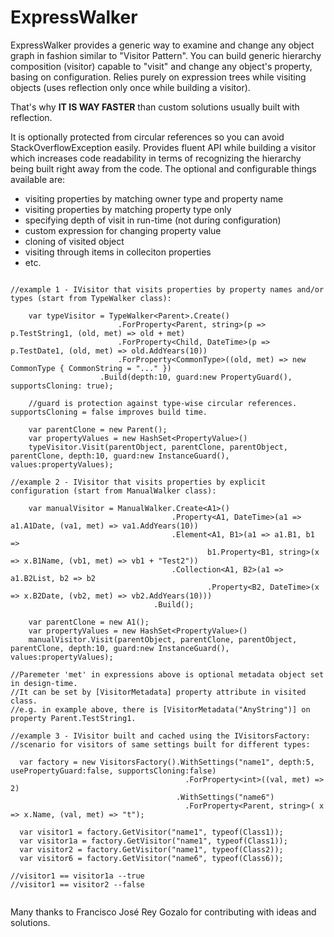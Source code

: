 # ExpressWalker
ExpressWalker provides a generic way to examine and change any object graph in fashion similar to "Visitor Pattern". You can build generic hierarchy composition (visitor) capable to "visit" and change any object's property, basing on configuration. Relies purely on expression trees while visiting objects (uses reflection only once while building a visitor).

That's why **IT IS WAY FASTER** than custom solutions usually built with reflection.

It is optionally protected from circular references so you can avoid StackOverflowException easily.
Provides fluent API while building a visitor which increases code readability 
in terms of recognizing the hierarchy being built right away from the code.
The optional and configurable things available are:

- visiting properties by matching owner type and property name 
- visiting properties by matching property type only
- specifying depth of visit in run-time (not during configuration)
- custom expression for changing property value 
- cloning of visited object
- visiting through items in colleciton properties
- etc.

```

//example 1 - IVisitor that visits properties by property names and/or types (start from TypeWalker class):

    var typeVisitor = TypeWalker<Parent>.Create()
						.ForProperty<Parent, string>(p => p.TestString1, (old, met) => old + met)
						.ForProperty<Child, DateTime>(p => p.TestDate1, (old, met) => old.AddYears(10))
						.ForProperty<CommonType>((old, met) => new CommonType { CommonString = "..." })
					.Build(depth:10, guard:new PropertyGuard(), supportsCloning: true);
					
	//guard is protection against type-wise circular references. supportsCloning = false improves build time.

    var parentClone = new Parent();
    var propertyValues = new HashSet<PropertyValue>()
    typeVisitor.Visit(parentObject, parentClone, parentObject, parentClone, depth:10, guard:new InstanceGuard(), values:propertyValues); 
  
//example 2 - IVisitor that visits properties by explicit configuration (start from ManualWalker class):

    var manualVisitor = ManualWalker.Create<A1>()
                                    .Property<A1, DateTime>(a1 => a1.A1Date, (va1, met) => va1.AddYears(10))
                                    .Element<A1, B1>(a1 => a1.B1, b1 =>
                                            b1.Property<B1, string>(x => x.B1Name, (vb1, met) => vb1 + "Test2"))
                                    .Collection<A1, B2>(a1 => a1.B2List, b2 => b2
                                            .Property<B2, DateTime>(x => x.B2Date, (vb2, met) => vb2.AddYears(10)))
                                .Build();

    var parentClone = new A1();
    var propertyValues = new HashSet<PropertyValue>()
    manualVisitor.Visit(parentObject, parentClone, parentObject, parentClone, depth:10, guard:new InstanceGuard(), values:propertyValues);
			
//Paremeter 'met' in expressions above is optional metadata object set in design-time. 
//It can be set by [VisitorMetadata] property attribute in visited class.
//e.g. in example above, there is [VisitorMetadata("AnyString")] on property Parent.TestString1.

//example 3 - IVisitor built and cached using the IVisitorsFactory:
//scenario for visitors of same settings built for different types:
  
  var factory = new VisitorsFactory().WithSettings("name1", depth:5, usePropertyGuard:false, supportsCloning:false)
                                       .ForProperty<int>((val, met) => 2)
                                     .WithSettings("name6")
                                       .ForProperty<Parent, string>( x => x.Name, (val, met) => "t");
									 
  var visitor1 = factory.GetVisitor("name1", typeof(Class1));
  var visitor1a = factory.GetVisitor("name1", typeof(Class1));
  var visitor2 = factory.GetVisitor("name1", typeof(Class2));
  var visitor6 = factory.GetVisitor("name6", typeof(Class6));
  
//visitor1 == visitor1a --true
//visitor1 == visitor2 --false	 
			
```

Many thanks to Francisco José Rey Gozalo for contributing with ideas and solutions.
